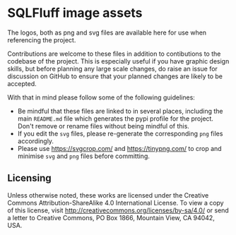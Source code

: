 # SQLFluff image assets

The logos, both as png and svg files are available here for use when referencing the project.

Contributions are welcome to these files in addition to contibutions to the codebase
of the project. This is especially useful if you have graphic design skills, but before
planning any large scale changes, do raise an issue for discussion on GitHub to ensure
that your planned changes are likely to be accepted.

With that in mind please follow some of the following guidelines:
- Be mindful that these files are linked to in several places, including the main
  `README.md` file which generates the pypi profile for the project. Don't remove or
  rename files without being mindful of this.
- If you edit the `svg` files, please re-generate the corresponding `png` files accordingly.
- Please use https://svgcrop.com/ and https://tinypng.com/ to crop and minimise `svg`
  and `png` files before committing.

## Licensing

Unless otherwise noted, these works are licensed under the Creative Commons
Attribution-ShareAlike 4.0 International License. To view a copy of this license,
visit http://creativecommons.org/licenses/by-sa/4.0/ or send a letter to Creative
Commons, PO Box 1866, Mountain View, CA 94042, USA.
